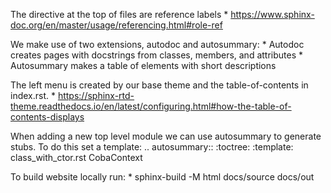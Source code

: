 The directive at the top of files are reference labels
    * https://www.sphinx-doc.org/en/master/usage/referencing.html#role-ref

We make use of two extensions, autodoc and autosummary:
    * Autodoc creates pages with docstrings from classes, members, and attributes
    * Autosummary makes a table of elements with short descriptions

The left menu is created by our base theme and the table-of-contents in index.rst.
    * https://sphinx-rtd-theme.readthedocs.io/en/latest/configuring.html#how-the-table-of-contents-displays

When adding a new top level module we can use autosummary to generate stubs. To do this set a template:
   .. autosummary::
      :toctree:
      :template: class_with_ctor.rst
      CobaContext

To build website locally run:
    * sphinx-build -M html docs/source docs/out